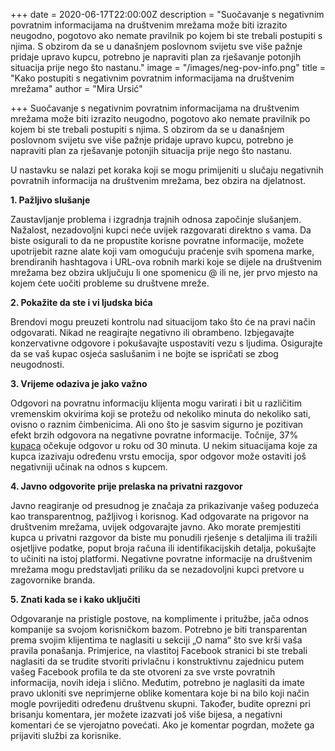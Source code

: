 +++
date = 2020-06-17T22:00:00Z
description = "Suočavanje s negativnim povratnim informacijama na društvenim mrežama može biti izrazito neugodno, pogotovo ako nemate pravilnik po kojem bi ste trebali postupiti s njima. S obzirom da se u današnjem poslovnom svijetu sve više pažnje pridaje upravo kupcu, potrebno je napraviti plan za rješavanje potonjih situacija prije nego što nastanu."
image = "/images/neg-pov-info.png"
title = "Kako postupiti s negativnim povratnim informacijama na društvenim mrežama"
author = "Mira Ursić"

+++
Suočavanje s negativnim povratnim informacijama na društvenim mrežama može biti izrazito neugodno, pogotovo ako nemate pravilnik po kojem bi ste trebali postupiti s njima. S obzirom da se u današnjem poslovnom svijetu sve više pažnje pridaje upravo kupcu, potrebno je napraviti plan za rješavanje potonjih situacija prije nego što nastanu.

U nastavku se nalazi pet koraka koji se mogu primijeniti u slučaju negativnih povratnih informacija na društvenim mrežama, bez obzira na djelatnost.

**1. Pažljivo slušanje**

Zaustavljanje problema i izgradnja trajnih odnosa započinje slušanjem. Nažalost, nezadovoljni kupci neće uvijek razgovarati direktno s vama. Da biste osigurali to da ne propustite korisne povratne informacije, možete upotrijebit razne alate koji vam omogućuju praćenje svih spomena marke, brendiranih hashtagova i URL-ova robnih marki koje se dijele na društvenim mrežama bez obzira uključuju li one spomenicu @ ili ne, jer prvo mjesto na kojem ćete uočiti probleme su društvene mreže.

**2. Pokažite da ste i vi ljudska bića**

Brendovi mogu preuzeti kontrolu nad situacijom tako što će na pravi način odgovarati. Nikad ne reagirajte negativno ili obrambeno. Izbjegavajte konzervativne odgovore i pokušavajte uspostaviti vezu s ljudima. Osigurajte da se vaš kupac osjeća saslušanim i ne bojte se ispričati se zbog neugodnosti.

**3. Vrijeme odaziva je jako važno**

Odgovori na povratnu informaciju klijenta mogu varirati i bit u različitim vremenskim okvirima koji se protežu od nekoliko minuta do nekoliko sati, ovisno o raznim čimbenicima. Ali ono što je sasvim sigurno je pozitivan efekt brzih odgovora na negativne povratne informacije. Točnije, 37% [kupaca](https://www.smartinsights.com/customer-relationship-management/customer-service-and-support/customers-expect-brand-responses-social-within-30-minutes/) očekuje odgovor u roku od 30 minuta. U nekim situacijama koje za kupca izazivaju određenu vrstu emocija, spor odgovor može ostaviti još negativniji učinak na odnos s kupcem.

**4. Javno odgovorite prije prelaska na privatni razgovor**

Javno reagiranje od presudnog je značaja za prikazivanje vašeg poduzeća kao transparentnog, pažljivog i korisnog. Kad odgovarate na prigovor na društvenim mrežama, uvijek odgovarajte javno. Ako morate premjestiti kupca u privatni razgovor da biste mu ponudili rješenje s detaljima ili tražili osjetljive podatke, poput broja računa ili identifikacijskih detalja, pokušajte to učiniti na istoj platformi. Negativne povratne informacije na društvenim mrežama mogu predstavljati priliku da se nezadovoljni kupci pretvore u zagovornike branda.

**5. Znati kada se i kako uključiti**

Odgovaranje na pristigle postove, na komplimente i pritužbe, jača odnos kompanije sa svojom korisničkom bazom. Potrebno je biti transparentan prema svojim klijentima te naglasiti u sekciji „O nama“ što sve krši vaša pravila ponašanja. Primjerice, na vlastitoj Facebook stranici bi ste trebali naglasiti da se trudite stvoriti privlačnu i konstruktivnu zajednicu putem vašeg Facebook profila te da ste otvoreni za sve vrste povratnih informacija, novih ideja i slično. Međutim, potrebno je naglasiti da imate pravo ukloniti sve neprimjerne oblike komentara koje bi na bilo koji način mogle povrijediti određenu društvenu skupni. Također, budite oprezni pri brisanju komentara, jer možete izazvati još više bijesa, a negativni komentari će se vjerojatno povećati. Ako je komentar pogrdan, možete ga prijaviti službi za korisnike.